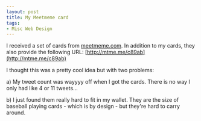 ```yaml
---
layout: post
title: My Meetmeme card
tags:
- Misc Web Design
---
```

I received a set of cards from [meetmeme.com](http://meetmeme.com).  In addition to my cards, they also provide the following URL:
[http://mtme.me/c89ab](http://mtme.me/c89ab)

I thought this was a pretty cool idea but with two problems:

a) My tweet count was wayyyy off when I got the cards.  There is no way I only had like 4 or 11 tweets...

b) I just found them really hard to fit in my wallet.  They are the size of baseball playing cards - which is by design - but they're hard to carry around.
